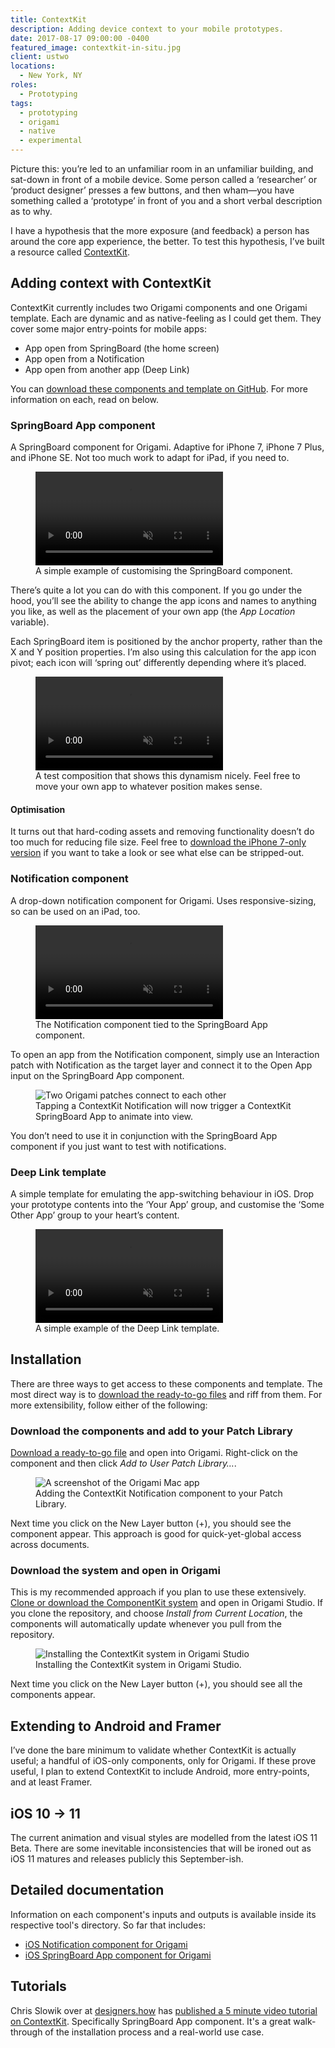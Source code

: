 ```yaml
---
title: ContextKit
description: Adding device context to your mobile prototypes.
date: 2017-08-17 09:00:00 -0400
featured_image: contextkit-in-situ.jpg
client: ustwo
locations:
  - New York, NY
roles:
  - Prototyping
tags:
  - prototyping
  - origami
  - native
  - experimental
---
```


Picture this: you’re led to an unfamiliar room in an unfamiliar building, and sat-down in front of a mobile device. Some person called a ‘researcher’ or ‘product designer’ presses a few buttons, and then wham—you have something called a ‘prototype’ in front of you and a short verbal description as to why.

I have a hypothesis that the more exposure (and feedback) a person has around the core app experience, the better. To test this hypothesis, I’ve built a resource called [ContextKit][github].

## Adding context with ContextKit

ContextKit currently includes two Origami components and one Origami template. Each are dynamic and as native-feeling as I could get them. They cover some major entry-points for mobile apps:

- App open from SpringBoard (the home screen)
- App open from a Notification
- App open from another app (Deep Link)

You can [download these components and template on GitHub][github]. For more information on each, read on below.

### SpringBoard App component

A SpringBoard component for Origami. Adaptive for iPhone 7, iPhone 7 Plus, and iPhone SE. Not too much work to adapt for iPad, if you need to.

<figure>
  <video muted loop playsinline controls>
  <source src="https://ik.imagekit.io/dw/video/springboard-example.mp4" type="video/mp4">
  </video>
  <figcaption>A simple example of customising the SpringBoard component.</figcaption>
</figure>

There’s quite a lot you can do with this component. If you go under the hood, you’ll see the ability to change the app icons and names to anything you like, as well as the placement of your own app (the _App Location_ variable).

Each SpringBoard item is positioned by the anchor property, rather than the X and Y position properties. I’m also using this calculation for the app icon pivot; each icon will ‘spring out’ differently depending where it’s placed.

<figure>
  <video muted loop playsinline controls>
  <source src="https://ik.imagekit.io/dw/video/pivot-example.mp4" type="video/mp4">
  </video>
  <figcaption>A test composition that shows this dynamism nicely. Feel free to move your own app to whatever position makes sense.</figcaption>
</figure>

#### Optimisation

It turns out that hard-coding assets and removing functionality doesn’t do too much for reducing file size. Feel free to [download the iPhone 7-only version](http://github.com/dnywh/contextkit/blob/master/examples/SpringBoard%20App%20iPhone%207.origami) if you want to take a look or see what else can be stripped-out.

### Notification component

A drop-down notification component for Origami. Uses responsive-sizing, so can be used on an iPad, too.

<figure>
  <video muted loop playsinline controls>
  <source src="https://ik.imagekit.io/dw/video/notification-springboard-app.mp4" type="video/mp4">
  </video>
  <figcaption>The Notification component tied to the SpringBoard App component.</figcaption>
</figure>

To open an app from the Notification component, simply use an Interaction patch with Notification as the target layer and connect it to the Open App input on the SpringBoard App component.

<figure>
  <img data-src="https://ik.imagekit.io/dw/work/contextkit/notification-app-open.jpg" alt="Two Origami patches connect to each other">
  <figcaption>Tapping a ContextKit Notification will now trigger a ContextKit SpringBoard App to animate into view.</figcaption>
</figure>

You don’t need to use it in conjunction with the SpringBoard App component if you just want to test with notifications.

### Deep Link template

A simple template for emulating the app-switching behaviour in iOS. Drop your prototype contents into the ‘Your App’ group, and customise the ‘Some Other App’ group to your heart’s content.

<figure>
  <video muted loop playsinline controls>
  <source src="https://ik.imagekit.io/dw/video/deep-link.mp4" type="video/mp4">
  </video>
  <figcaption>A simple example of the Deep Link template.</figcaption>
</figure>

## Installation

There are three ways to get access to these components and template. The most direct way is to [download the ready-to-go files](http://github.com/dnywh/contextkit/tree/master/origami/ContextKit) and riff from them. For more extensibility, follow either of the following:

### Download the components and add to your Patch Library

[Download a ready-to-go file](http://github.com/dnywh/contextkit/tree/master/origami/ContextKit) and open into Origami. Right-click on the component and then click _Add to User Patch Library…_.

<figure>
  <img data-src="https://ik.imagekit.io/dw/work/contextkit/add-to-patch-library.jpg" alt="A screenshot of the Origami Mac app">
  <figcaption>Adding the ContextKit Notification component to your Patch Library.</figcaption>
</figure>

Next time you click on the New Layer button (+), you should see the component appear. This approach is good for quick-yet-global access across documents.

### Download the system and open in Origami

This is my recommended approach if you plan to use these extensively. [Clone or download the ComponentKit system](http://github.com/dnywh/contextkit/tree/master/origami) and open in Origami Studio. If you clone the repository, and choose _Install from Current Location_, the components will automatically update whenever you pull from the repository.

<figure>
  <img data-src="https://ik.imagekit.io/dw/work/contextkit/install-system.jpg" alt="Installing the ContextKit system in Origami Studio">
  <figcaption>Installing the ContextKit system in Origami Studio.</figcaption>
</figure>

Next time you click on the New Layer button (+), you should see all the components appear.

## Extending to Android and Framer

I’ve done the bare minimum to validate whether ContextKit is actually useful; a handful of iOS-only components, only for Origami. If these prove useful, I plan to extend ContextKit to include Android, more entry-points, and at least Framer.

## iOS 10 → 11

The current animation and visual styles are modelled from the latest iOS 11 Beta. There are some inevitable inconsistencies that will be ironed out as iOS 11 matures and releases publicly this September-ish.

## Detailed documentation

Information on each component's inputs and outputs is available inside its respective tool's directory. So far that includes:

- [iOS Notification component for Origami](http://github.com/dnywh/contextkit/blob/master/origami/notification.md)
- [iOS SpringBoard App component for Origami](http://github.com/dnywh/contextkit/blob/master/origami/springboard-app.md)

## Tutorials

Chris Slowik over at [designers.how][designershow] has [published a 5 minute video tutorial on ContextKit][designershow]. Specifically SpringBoard App component. It's a great walk-through of the installation process and a real-world use case.

[github]: http://github.com/dnywh/contextkit/
[designershow]: http://designers.how/episodes/start-by-building-context

